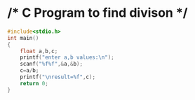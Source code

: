 # /* C Program to find divison */

```c
#include<stdio.h>
int main()
{
	float a,b,c;
	printf("enter a,b values:\n");
	scanf("%f%f",&a,&b);
	c=a/b;
	printf("\nresult=%f",c);
	return 0;
}
```

